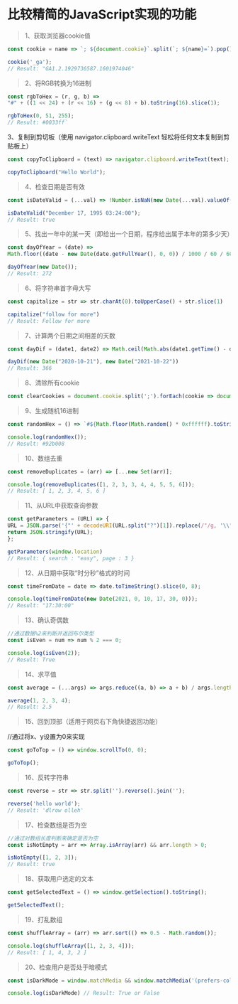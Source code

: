# 比较精简的JavaScript实现的功能

> 1、获取浏览器cookie值

```javascript
const cookie = name => `; ${document.cookie}`.split(`; ${name}=`).pop().split(';').shift();

cookie('_ga');
// Result: "GA1.2.1929736587.1601974046"
```

>  2、将RGB转换为16进制

```javascript
const rgbToHex = (r, g, b) =>
"#" + ((1 << 24) + (r << 16) + (g << 8) + b).toString(16).slice(1);

rgbToHex(0, 51, 255);
// Result: #0033ff`
```



3、复制到剪切板（使用 navigator.clipboard.writeText 轻松将任何文本复制到剪贴板上）

```javascript
const copyToClipboard = (text) => navigator.clipboard.writeText(text);

copyToClipboard("Hello World");
```

> 4、检查日期是否有效

```javascript
const isDateValid = (...val) => !Number.isNaN(new Date(...val).valueOf());

isDateValid("December 17, 1995 03:24:00");
// Result: true
```

> 5、找出一年中的某一天（即给出一个日期，程序给出属于本年的第多少天）

```javascript
const dayOfYear = (date) =>
Math.floor((date - new Date(date.getFullYear(), 0, 0)) / 1000 / 60 / 60 / 24);

dayOfYear(new Date());
// Result: 272
```

> 6、将字符串首字母大写

```javascript
const capitalize = str => str.charAt(0).toUpperCase() + str.slice(1)

capitalize("follow for more")
// Result: Follow for more
```

> 7、计算两个日期之间相差的天数

```javascript
const dayDif = (date1, date2) => Math.ceil(Math.abs(date1.getTime() - date2.getTime()) / 86400000)

dayDif(new Date("2020-10-21"), new Date("2021-10-22"))
// Result: 366
```



> 8、清除所有cookie

```javascript
const clearCookies = document.cookie.split(';').forEach(cookie => document.cookie = cookie.replace(/^ +/, '').replace(/=.\*/, `=;expires=${new Date(0).toUTCString()};path=/`));
```

> 9、生成随机16进制

```javascript
const randomHex = () => `#${Math.floor(Math.random() * 0xffffff).toString(16).padEnd(6, "0")}`;

console.log(randomHex());
// Result: #92b008
```

> 10、数组去重

```javascript
const removeDuplicates = (arr) => [...new Set(arr)];

console.log(removeDuplicates([1, 2, 3, 3, 4, 4, 5, 5, 6]));
// Result: [ 1, 2, 3, 4, 5, 6 ]
```

> 11、从URL中获取查询参数

```javascript
const getParameters = (URL) => {
URL = JSON.parse('{"' + decodeURI(URL.split("?")[1]).replace(/"/g, '\\"').replace(/&/g, '","').replace(/=/g, '":"') +'"}');
return JSON.stringify(URL);
};

getParameters(window.location)
// Result: { search : "easy", page : 3 }
```

> 12、从日期中获取“时分秒”格式的时间

```javascript
const timeFromDate = date => date.toTimeString().slice(0, 8);

console.log(timeFromDate(new Date(2021, 0, 10, 17, 30, 0)));
// Result: "17:30:00"
```

> 13、确认奇偶数

```javascript
//通过数据%2来判断并返回布尔类型
const isEven = num => num % 2 === 0;

console.log(isEven(2));
// Result: True
```



> 14、求平值

```javascript
const average = (...args) => args.reduce((a, b) => a + b) / args.length;

average(1, 2, 3, 4);
// Result: 2.5
```

> 15、回到顶部（适用于网页右下角快捷返回功能）

//通过将x、y设置为0来实现

```javascript
const goToTop = () => window.scrollTo(0, 0);

goToTop();
```

> 16、反转字符串

```javascript
const reverse = str => str.split('').reverse().join('');

reverse('hello world');
// Result: 'dlrow olleh'
```



> 17、检查数组是否为空



```javascript
//通过对数组长度判断来确定是否为空
const isNotEmpty = arr => Array.isArray(arr) && arr.length > 0;

isNotEmpty([1, 2, 3]);
// Result: true
```



>  18、获取用户选定的文本

```javascript
const getSelectedText = () => window.getSelection().toString();

getSelectedText();
```

> 19、打乱数组

```javascript
const shuffleArray = (arr) => arr.sort(() => 0.5 - Math.random());

console.log(shuffleArray([1, 2, 3, 4]));
// Result: [ 1, 4, 3, 2 ]
```

> 20、检查用户是否处于暗模式

```javascript
const isDarkMode = window.matchMedia && window.matchMedia('(prefers-color-scheme: dark)').matches

console.log(isDarkMode) // Result: True or False
```